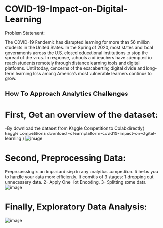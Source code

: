 # COVID-19-Impact-on-Digital-Learning

Problem Statement:

The COVID-19 Pandemic has disrupted learning for more than 56 million students in the United States. In the Spring of 2020, most states and local governments across the U.S. closed educational institutions to stop the spread of the virus. In response, schools and teachers have attempted to reach students remotely through distance learning tools and digital platforms. Until today, concerns of the exacaberting digital divide and long-term learning loss among America’s most vulnerable learners continue to grow.

## How To Approach Analytics Challenges

# First, Get an overview of the dataset:
-By download the dataset from Kaggle Competition to Colab directly( kaggle competitions download -c learnplatform-covid19-impact-on-digital-learning )
![image](https://user-images.githubusercontent.com/48545560/131376293-03d8b01f-883c-45ed-804e-e57e710e2e48.png)

# Second, Preprocessing Data:
Preprocessing is an important step in any analytics competition. It helps you to handle your data more efficiently.
It consitis of 3 stages:
1-dropping out unnecessery data.
2- Apply One Hot Encoding.
3- Splitting some data.
![image](https://user-images.githubusercontent.com/48545560/131376573-601133c0-a257-4abc-ae78-bb0ae8e39b8b.png)

# Finally, Exploratory Data Analysis:
![image](https://user-images.githubusercontent.com/48545560/131376731-69607ab4-56b3-47da-8f50-214244e09c40.png)
